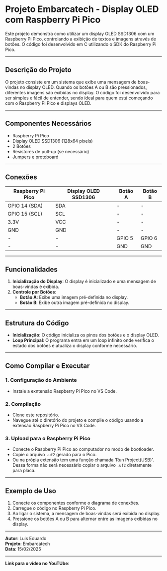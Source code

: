# Projeto Embarcatech - Display OLED com Raspberry Pi Pico

Este projeto demonstra como utilizar um display OLED SSD1306 com um Raspberry Pi Pico, controlando a exibição de textos e imagens através de botões. O código foi desenvolvido em C utilizando o SDK do Raspberry Pi Pico.

---

## Descrição do Projeto

O projeto consiste em um sistema que exibe uma mensagem de boas-vindas no display OLED. Quando os botões A ou B são pressionados, diferentes imagens são exibidas no display. O código foi desenvolvido para ser simples e fácil de entender, sendo ideal para quem está começando com o Raspberry Pi Pico e displays OLED.

---

## Componentes Necessários

- Raspberry Pi Pico
- Display OLED SSD1306 (128x64 pixels)
- 2 Botões
- Resistores de pull-up (se necessário)
- Jumpers e protoboard

---

## Conexões

| Raspberry Pi Pico | Display OLED SSD1306 | Botão A | Botão B |
|-------------------|----------------------|---------|---------|
| GPIO 14 (SDA)     | SDA                  | -       | -       |
| GPIO 15 (SCL)     | SCL                  | -       | -       |
| 3.3V              | VCC                  | -       | -       |
| GND               | GND                  | -       | -       |
| -                 | -                    | GPIO 5  | GPIO 6  |
| -                 | -                    | GND     | GND     |

---

## Funcionalidades

1. **Inicialização do Display**: O display é inicializado e uma mensagem de boas-vindas é exibida.
2. **Controle por Botões**:
   - **Botão A**: Exibe uma imagem pré-definida no display.
   - **Botão B**: Exibe outra imagem pré-definida no display.

---

## Estrutura do Código

- **Inicialização**: O código inicializa os pinos dos botões e o display OLED.
- **Loop Principal**: O programa entra em um loop infinito onde verifica o estado dos botões e atualiza o display conforme necessário.

---

## Como Compilar e Executar

### 1. Configuração do Ambiente
   - Instale a exntensão Raspberry Pi Pico no VS Code.

### 2. Compilação
   - Clone este repositório.
   - Navegue até o diretório do projeto e compile o código usando a extensão Raspberry Pi Pico no VS Code.


### 3. Upload para o Raspberry Pi Pico
   - Conecte o Raspberry Pi Pico ao computador no modo de bootloader.
   - Copie o arquivo `.uf2` gerado para o Pico.
   - Ou na própia extensão tem uma função chamada 'Run Project(USB)'. Dessa forma não será necessário copiar o arquivo `.uf2` diretamente para placa.

---

## Exemplo de Uso

1. Conecte os componentes conforme o diagrama de conexões.
2. Carregue o código no Raspberry Pi Pico.
3. Ao ligar o sistema, a mensagem de boas-vindas será exibida no display.
4. Pressione os botões A ou B para alternar entre as imagens exibidas no display.

---

**Autor**: Luis Eduardo  
**Projeto**: Embarcatech  
**Data**: 15/02/2025  

---

**Link para o vídeo no YouTUbe**:
